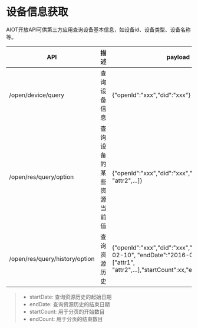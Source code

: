# 设备信息获取

AIOT开放API可供第三方应用查询设备基本信息，如设备id、设备类型、设备名称等。

| API | 描述 | payload | header | response |
| -- | -- | -- | -- | -- |
| /open/device/query | 查询设备信息 | {"openId":"xxx","did":"xxx"} | {"Appid":"xxx","Appkey":"xxx","Openid":"xxx","Access-Token":"xxx"} | {"code":0|errorcode, "result":{"did":"value", "model":"value", "name":"value"}}} |
| /open/res/query/option | 查询设备的某些资源当前值 | {"openId":"xxx","did":"xxx","option":["attr1", "attr2",…]} | {"Appid":"xxx","Appkey":"xxx","Openid":"xxx","Access-Token":"xxx"} | {"code":0(errorcode), "result":{"did":"xxx","data":{"attr1":"xxx","attr2",...}}} |
| /open/res/query/history/option | 查询资源历史 |{"openId":"xxx","did":"xxx","startDate":"2016-02-10", "endDate":"2016-03-10", "option":["attr1", "attr2",…],"startCount":xx,"endCount":xx} | {"code":0|errorcode, "result":{"did":"11111","data":[{"attr1":"value","time":xxxxx},{"attr1":"value","time":xxxx},{"attr2":"value","time":xxxxx},{},...]}} |

> - startDate: 查询资源历史的起始日期
> - endDate: 查询资源历史的结束日期
> - startCount: 用于分页的开始数目
> - endCount: 用于分页的结束数目
